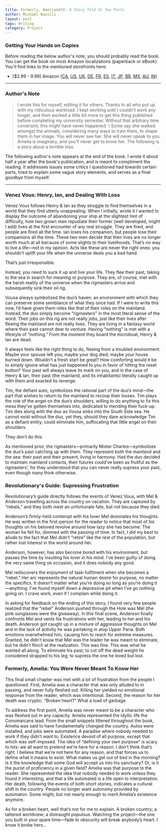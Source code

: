 ```yaml
---
title: Formerly, Amelia&#58; A Story Told In Two Parts
author: Michael Bassili
layout: post
tags: Writing
category: Project
---
```


### Getting Your Hands on Copies
Before reading the below author's note, you should probably read the book.
You can get the book on most Amazon localizations (paperback or eBook). You'll find links to the mentioned storefronts here:
* [$2.99 - 9.99] Amazon ([CA](http://a.co/hyTnIoa), [US](http://a.co/hbu8iaw), [UK](http://amzn.eu/3dh3Tu7), [DE](https://www.amazon.de/dp/B077YGK1R4), [FR](http://amzn.eu/iaOC8uc), [ES](), [IT](http://amzn.eu/6hcn5Y2), [JP](http://amzn.asia/dSwC5Qb), [BR](http://a.co/18ArQtF), [MX](http://a.co/95C7n8g), [AU](https://www.amazon.com.au/dp/B077YGK1R4), [IN](http://amzn.in/2X2pp2T))

---

### Author's Note

> I wrote this for myself, editing it for others. Thanks to all who put up with my ridiculous workload. I kept working until I couldn’t work any longer, and then worked a little bit more to get this thing published before completing my university semester. Without that arbitrary time constraint, this might have never happened. \\
Some say she walked amongst the animals, considering many ways to train them, to shape them in her image. You will never see her. She will never speak to you. Amelia is imaginary, and you’ll never get to know her. The following is a story about a terrible loss.

The following author's note appears at the end of the book. I wrote it about half a year after the book's publication, and is meant to compliment the reading. It addresses issues some critics I questioned had towards certain parts, tried to explain some vague story elements, and serves as a final goodbye from myself.

---

### Venez Vous: Henry, Ian, and Dealing With Loss

Venez Vous follows Henry & Ian as they struggle to find themselves in a world that they find utterly unappealing. When I initially, wrote it I wanted to display the outcome of abandoning your ship at the slightest hint of difficulty, how two grown men repudiate their former (well developed, might I add) lives at the first encounter of any real struggle. They are fired, and people are fired all the time. Ian loses his companion, but people lose their companions all the time. These two men decide that their lives are no longer worth much at all because of some slights to their livelihoods. That’s no way to live a life—not in my opinion. Acts like these are never the right ones: you shouldn’t uplift your life when the universe deals you a bad hand.

That’s just irresponsible.

Instead, you need to suck it up and live your life. They flee their past, taking to the sea in search for meaning or purpose. They are, of course, met with the harsh reality of the universe when the rigmasters arrive and subsequently sink their oil rig.

Vousa always symbolized the duo’s haven: an environment with which they can preserve some semblance of what they once had. If I were to write this now, I’d have given them roles like that of their roles on the mainland. Instead, the duo simply become “rigmasters” in the most literal sense of the word. Their jobs on this rig are not really jobs, just like their lives after fleeing the mainland are not really lives. They are living in a fantasy world where their past cannot dear to venture. Having “nothing” is met with a lifestyle of “nothing.” From the moment they board the microboat, Henry & Ian are dead.

It always feels like the right thing to do, fleeing from a troubled environment. Maybe your spouse left you; maybe your dog died; maybe your house burned down. Wouldn’t a fresh start be great? How comforting would it be to simply ignore what has just happened to you in favor of hitting the reset button? Your past will always leave its mark on you, and in the case of Henry & Ian, their past (the mainland, and its inhabitants) literally caught up with them and exacted its revenge.

Tim, the defiant auto, symbolizes the rational part of the duo’s mind—the part that wishes to return to the mainland to recoup their losses. Tim plays the role of the angel on the duo’s shoulders, willing to do anything to fix this mess they’ve gotten themselves into, dedicated to mending their fuck-up. Tim dies along with the duo as Vousa sinks into the South Side sea. He cannot exist without the duo, yet they, should they dare acknowledge Tim as a defiant entity, could eliminate him, suffocating that little angel on their shoulders.

They don’t do this.

As mentioned prior, the rigmasters—primarily Mister Charles—symbolizes the duo’s past catching up with them. They represent both the mainland and the sea: their past and their present, living in harmony. Had the duo decided to maintain mainland contacts, their futures could’ve been as fruitful as the rigmasters’, for they understood that you can never really supress your past, even though many think otherwise.

### Revolutionary's Guide: Supressing Frustration

Revolutionary’s guide directly follows the events of Venez Vous, with Mel & Anderson travelling across the country on vacation. They are captured by “rebels,” and they both meet an unfortunate fate, but not because they died.

Anderson’s firmly-held contempt with his lover Mel dominates his thoughts. He was written in the first-person for the reader to notice that most of his thoughts on his beloved revolve around how lazy she has become. The woman he fell for, dimmed with the passing of time. In fact, I did my best to allude to the fact that Mel didn’t “retire” like the rest of the population, but rather lost interest in the world around her.

Anderson, however, has also become bored with his environment, but passes the time by insulting his lover in his mind. I’ve been guilty of doing the very same thing on occasion, and it does nobody any good.

Mel rediscovers the enjoyment of task-fulfilment when she becomes a “rebel.” Her arc represents the natural human desire for purpose, no matter the specifics. It doesn’t matter what you’re doing so long as you’re doing it—anything. I’ve found myself down a depressive pit when I’ve go nothing going on. I crave work, even if I complain while doing it.

In asking for feedback on the ending of this story, I found very few people realized that the “rebel” Anderson pushed through the Hole was Mel (the pink sunglasses were the giveaway). In this final scene, Anderson finally confronts Mel and vents his frustrations with her, leading to her and his death. Anderson got caught up in a mixture of aggressive thoughts on Mel and in the lack of activity he was partaking in atop Upper Paria. Both emotions overwhelmed him, causing him to reach for extreme measures. Granted, he didn’t know that Mel was the leader he was meant to eliminate, but he didn’t flinch at the realization. This was fine. This was what he wanted all along. To eliminate his past; to cut off the dead weight he considered strapped to his leg; to supress the one he loved but lost.

### Formerly, Amelia: You Were Never Meant To Know Her

This final small chapter was met with a lot of frustration from the people I questioned. First, Amelia was a character that was only alluded to in passing, and never fully fleshed out. Killing her yielded no emotional response from the reader, which was intentional. Second, the reason for her death was cryptic. “Broken heart?” What a load of garbage.

To address the first point, Amelia was never meant to be a character who was fleshed out in any capacity. Amelia represented the idyllic life the Conomarcans lead. From the small snippets littered throughout the book, Amelia was said to have fundamentally changed the country. Autos were installed, and jobs were automated. A paradise where nobody needed to work if they didn’t want to. Existence devoid of all purpose, except that which was self-imposed. The idea of “defining your own purpose” is scary to lots: we all want to pretend we’re here for a reason. I don’t think that’s right. I believe that we’re not here for any reason, and that forces us to define what it means to exist. What makes us get out of bed in the morning? Is it the knowledge that some God will accept us into his sanctuary? Or, is it the purist of proficiency in a given field? Amelia was that purpose to the reader. She represented the idea that nobody needed to work unless they found it interesting, and that a life automated is a life open to interpretation. Her death, following the events of both short stories, indicates a cultural shift in the country. People no longer want autonomy provided by automaton. Some might, but not nearly enough to merit Amelia’s existence anymore.

As for a broken heart, well that’s not for me to explain. A broken country; a tattered worldview; a distraught populous. Watching the project—the one you built in your spare time—fade to obscurity will break anybody’s heart. I know it broke hers…
